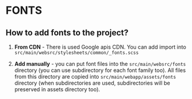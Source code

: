 # FONTS

## How to add fonts to the project?

1. **From CDN** - There is used Google apis CDN. You can add import into `src/main/websrc/stylesheets/common/_fonts.scss`

2. **Add manually** - you can put font files into the `src/main/websrc/fonts` directory (you can use subdirectory for each font family too). All files from this
directory are copied into `src/main/webapp/assets/fonts` directory (when subdirectories are used, subdirectories will be preserved in assets directory too).
